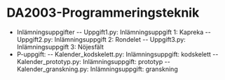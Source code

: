 # DA2003-Programmeringsteknik

- Inlämningsuppgifter
-- Uppgift1.py: Inlämningsuppgift 1: Kapreka
-- Uppgift2.py: Inlämningsuppgift 2: Rondelet
-- Uppgift3.py: Inlämningsuppgift 3: Nöjesfält
- P-uppgift:
-- Kalender_kodskelett.py: Inlämningsuppgift: kodskelett
-- Kalender_prototyp.py: Inlämningsuppgift: prototyp
-- Kalender_granskning.py: Inlämningsuppgift: granskning
